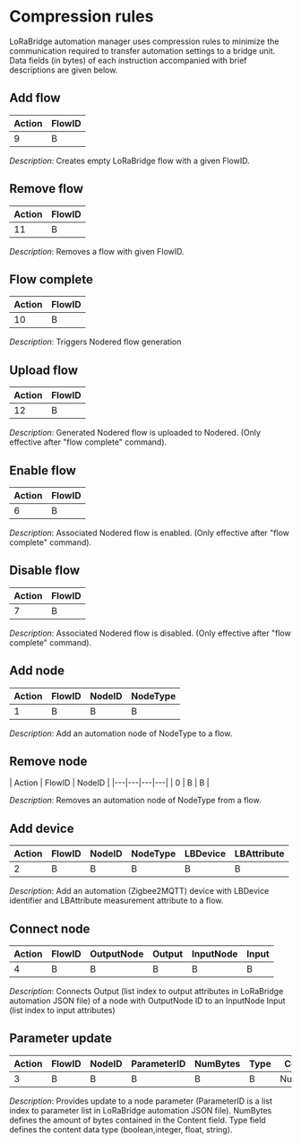 # Compression rules

LoRaBridge automation manager uses compression rules to minimize the communication required to transfer automation settings to a bridge unit. Data fields (in bytes) of each instruction accompanied with brief descriptions are given below.

## Add flow
| Action  | FlowID  |
|---|---|
|  9  | B  |

*Description*:
Creates empty LoRaBridge flow with a given FlowID. 

## Remove flow
| Action  | FlowID  |
|---|---|
|  11  | B  |

*Description*:
Removes a flow with given FlowID. 

## Flow complete
| Action  | FlowID  |
|---|---|
|  10  | B  |

*Description*:
Triggers Nodered flow generation 

## Upload flow
| Action  | FlowID  |
|---|---|
|  12  | B  |

*Description*:
Generated Nodered flow is uploaded to Nodered. (Only effective after "flow complete" command).

## Enable flow
| Action  | FlowID  |
|---|---|
|  6  | B  |

*Description*:
Associated Nodered flow is enabled. (Only effective after "flow complete" command).

## Disable flow
| Action  | FlowID  |
|---|---|
|  7  | B  |

*Description*:
Associated Nodered flow is disabled. (Only effective after "flow complete" command).

## Add node
| Action  | FlowID  | NodeID | NodeType |
|---|---|---|---|
|  1  | B  | B | B |

*Description*:
Add an automation node of NodeType to a flow. 

## Remove node
| Action  | FlowID  | NodeID |
|---|---|---|---|
|  0  | B  | B |

*Description*:
Removes an automation node of NodeType from a flow. 

## Add device
| Action  | FlowID  | NodeID | NodeType | LBDevice | LBAttribute |
|---|---|---|---|---|---|
|  2  | B  | B | B | B | B |

*Description*:
Add an automation (Zigbee2MQTT) device with LBDevice identifier and LBAttribute measurement attribute to a flow.

## Connect node
| Action  | FlowID  | OutputNode | Output | InputNode | Input |
|---|---|---|---|---|---|
|  4  | B  | B | B | B | B |

*Description*:
Connects Output (list index to output attributes in LoRaBridge automation JSON file) of a node with OutputNode ID to
an InputNode Input (list index to input attributes)

## Parameter update
| Action  | FlowID  | NodeID | ParameterID | NumBytes | Type | Content |
|---|---|---|---|---|---|---|
|  3  | B  | B | B | B | B | NumBytes |

*Description*:
Provides update to a node parameter (ParameterID is a list index to parameter list in LoRaBridge automation JSON file). NumBytes
defines the amount of bytes contained in the Content field. Type field defines the content data type (boolean,integer, float, string).
